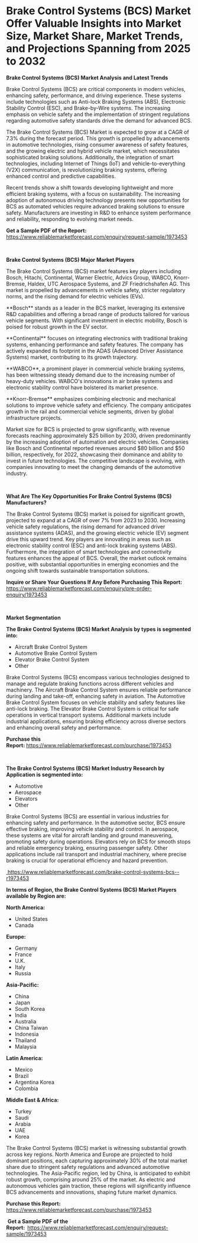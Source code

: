 <p><h1>Brake Control Systems (BCS) Market Offer Valuable Insights into Market Size, Market Share, Market Trends, and Projections Spanning from 2025 to 2032</h1></p><p><strong>Brake Control Systems (BCS) Market Analysis and Latest Trends</strong></p>
<p><p>Brake Control Systems (BCS) are critical components in modern vehicles, enhancing safety, performance, and driving experience. These systems include technologies such as Anti-lock Braking Systems (ABS), Electronic Stability Control (ESC), and Brake-by-Wire systems. The increasing emphasis on vehicle safety and the implementation of stringent regulations regarding automotive safety standards drive the demand for advanced BCS.</p><p>The Brake Control Systems (BCS) Market is expected to grow at a CAGR of 7.3% during the forecast period. This growth is propelled by advancements in automotive technologies, rising consumer awareness of safety features, and the growing electric and hybrid vehicle market, which necessitates sophisticated braking solutions. Additionally, the integration of smart technologies, including Internet of Things (IoT) and vehicle-to-everything (V2X) communication, is revolutionizing braking systems, offering enhanced control and predictive capabilities.</p><p>Recent trends show a shift towards developing lightweight and more efficient braking systems, with a focus on sustainability. The increasing adoption of autonomous driving technology presents new opportunities for BCS as automated vehicles require advanced braking solutions to ensure safety. Manufacturers are investing in R&D to enhance system performance and reliability, responding to evolving market needs.</p></p>
<p><strong>Get a Sample PDF of the Report:&nbsp;</strong> <a href="https://www.reliablemarketforecast.com/enquiry/request-sample/1973453?utm_campaign=2890&utm_medium=2&utm_source=Github&utm_content=ia&utm_term=12042025&utm_id=brake-control-systems-bcs">https://www.reliablemarketforecast.com/enquiry/request-sample/1973453</a></p>
<p>&nbsp;</p>
<p><strong>Brake Control Systems (BCS) Major Market Players</strong></p>
<p><p>The Brake Control Systems (BCS) market features key players including Bosch, Hitachi, Continental, Warner Electric, Advics Group, WABCO, Knorr-Bremse, Haldex, UTC Aerospace Systems, and ZF Friedrichshafen AG. This market is propelled by advancements in vehicle safety, stricter regulatory norms, and the rising demand for electric vehicles (EVs).</p><p>**Bosch** stands as a leader in the BCS market, leveraging its extensive R&D capabilities and offering a broad range of products tailored for various vehicle segments. With significant investment in electric mobility, Bosch is poised for robust growth in the EV sector.</p><p>**Continental** focuses on integrating electronics with traditional braking systems, enhancing performance and safety features. The company has actively expanded its footprint in the ADAS (Advanced Driver Assistance Systems) market, contributing to its growth trajectory.</p><p>**WABCO**, a prominent player in commercial vehicle braking systems, has been witnessing steady demand due to the increasing number of heavy-duty vehicles. WABCO's innovations in air brake systems and electronic stability control have bolstered its market presence.</p><p>**Knorr-Bremse** emphasizes combining electronic and mechanical solutions to improve vehicle safety and efficiency. The company anticipates growth in the rail and commercial vehicle segments, driven by global infrastructure projects.</p><p>Market size for BCS is projected to grow significantly, with revenue forecasts reaching approximately $25 billion by 2030, driven predominantly by the increasing adoption of automation and electric vehicles. Companies like Bosch and Continental reported revenues around $80 billion and $50 billion, respectively, for 2022, showcasing their dominance and ability to invest in future technologies. The competitive landscape is evolving, with companies innovating to meet the changing demands of the automotive industry.</p></p>
<p>&nbsp;</p>
<p><strong>What Are The Key Opportunities For Brake Control Systems (BCS) Manufacturers?</strong></p>
<p><p>The Brake Control Systems (BCS) market is poised for significant growth, projected to expand at a CAGR of over 7% from 2023 to 2030. Increasing vehicle safety regulations, the rising demand for advanced driver assistance systems (ADAS), and the growing electric vehicle (EV) segment drive this upward trend. Key players are innovating in areas such as electronic stability control (ESC) and anti-lock braking systems (ABS). Furthermore, the integration of smart technologies and connectivity features enhances the appeal of BCS. Overall, the market outlook remains positive, with substantial opportunities in emerging economies and the ongoing shift towards sustainable transportation solutions.</p></p>
<p><strong>Inquire or Share Your Questions If Any Before Purchasing This Report:</strong> <a href="https://www.reliablemarketforecast.com/enquiry/pre-order-enquiry/1973453?utm_campaign=2890&utm_medium=2&utm_source=Github&utm_content=ia&utm_term=12042025&utm_id=brake-control-systems-bcs">https://www.reliablemarketforecast.com/enquiry/pre-order-enquiry/1973453</a></p>
<p>&nbsp;</p>
<p><strong>Market Segmentation</strong></p>
<p><strong>The Brake Control Systems (BCS) Market Analysis by types is segmented into:</strong></p>
<p><ul><li>Aircraft Brake Control System</li><li>Automotive Brake Control System</li><li>Elevator Brake Control System</li><li>Other</li></ul></p>
<p><p>Brake Control Systems (BCS) encompass various technologies designed to manage and regulate braking functions across different vehicles and machinery. The Aircraft Brake Control System ensures reliable performance during landing and take-off, enhancing safety in aviation. The Automotive Brake Control System focuses on vehicle stability and safety features like anti-lock braking. The Elevator Brake Control System is critical for safe operations in vertical transport systems. Additional markets include industrial applications, ensuring braking efficiency across diverse sectors and enhancing overall safety and performance.</p></p>
<p><strong>Purchase this Report:&nbsp;</strong><a href="https://www.reliablemarketforecast.com/purchase/1973453?utm_campaign=2890&utm_medium=2&utm_source=Github&utm_content=ia&utm_term=12042025&utm_id=brake-control-systems-bcs">https://www.reliablemarketforecast.com/purchase/1973453</a></p>
<p>&nbsp;</p>
<p><strong>The Brake Control Systems (BCS) Market Industry Research by Application is segmented into:</strong></p>
<p><ul><li>Automotive</li><li>Aerospace</li><li>Elevators</li><li>Other</li></ul></p>
<p><p>Brake Control Systems (BCS) are essential in various industries for enhancing safety and performance. In the automotive sector, BCS ensure effective braking, improving vehicle stability and control. In aerospace, these systems are vital for aircraft landing and ground maneuvering, promoting safety during operations. Elevators rely on BCS for smooth stops and reliable emergency braking, ensuring passenger safety. Other applications include rail transport and industrial machinery, where precise braking is crucial for operational efficiency and hazard prevention.</p></p>
<p><a href="https://www.reliablemarketforecast.com/brake-control-systems-bcs--r1973453?utm_campaign=2890&utm_medium=2&utm_source=Github&utm_content=ia&utm_term=12042025&utm_id=brake-control-systems-bcs">&nbsp;https://www.reliablemarketforecast.com/brake-control-systems-bcs--r1973453</a></p>
<p><strong>In terms of Region, the Brake Control Systems (BCS) Market Players available by Region are:</strong></p>
<p>
    <p> <strong> North America: </strong>
        <ul>
            <li>United States</li>
            <li>Canada</li>
        </ul>
        </p> 
    <p> <strong> Europe: </strong>
        <ul>
            <li>Germany</li>
            <li>France</li>
            <li>U.K.</li>
            <li>Italy</li>
            <li>Russia</li>
        </ul>
        </p> 
    <p> <strong> Asia-Pacific: </strong>
        <ul>
            <li>China</li>
            <li>Japan</li>
            <li>South Korea</li>
            <li>India</li>
            <li>Australia</li>
            <li>China Taiwan</li>
            <li>Indonesia</li>
            <li>Thailand</li>
            <li>Malaysia</li>
        </ul>
        </p> 
    <p> <strong> Latin America: </strong>
        <ul>
            <li>Mexico</li>
            <li>Brazil</li>
            <li>Argentina Korea</li>
            <li>Colombia</li>
        </ul>
        </p> 
    <p> <strong> Middle East & Africa: </strong>
        <ul>
            <li>Turkey</li>
            <li>Saudi</li>
            <li>Arabia</li>
            <li>UAE</li>
            <li>Korea</li>
        </ul>
    </p>
    </p>
<p><p>The Brake Control Systems (BCS) market is witnessing substantial growth across key regions. North America and Europe are projected to hold dominant positions, each capturing approximately 30% of the total market share due to stringent safety regulations and advanced automotive technologies. The Asia-Pacific region, led by China, is anticipated to exhibit robust growth, comprising around 25% of the market. As electric and autonomous vehicles gain traction, these regions will significantly influence BCS advancements and innovations, shaping future market dynamics.</p></p>
<p><strong>Purchase this Report: </strong><a href="https://www.reliablemarketforecast.com/purchase/1973453?utm_campaign=2890&utm_medium=2&utm_source=Github&utm_content=ia&utm_term=12042025&utm_id=brake-control-systems-bcs">https://www.reliablemarketforecast.com/purchase/1973453</a></p>
<p>&nbsp;<strong>Get a Sample PDF of the Report:&nbsp;&nbsp;</strong><a href="https://www.reliablemarketforecast.com/enquiry/request-sample/1973453?utm_campaign=2890&utm_medium=2&utm_source=Github&utm_content=ia&utm_term=12042025&utm_id=brake-control-systems-bcs">https://www.reliablemarketforecast.com/enquiry/request-sample/1973453</a></p>
<p><strong></strong></p>
<p><p></p><p></p><p></p></p>